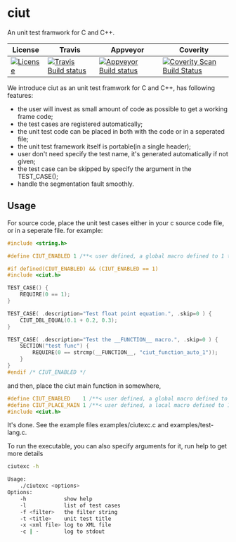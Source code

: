 ciut
====

An unit test framwork for C and C++.


License | Travis | Appveyor | Coverity
------- | ------ | -------- | --------
[![License](https://img.shields.io/badge/license-MIT-blue.svg)](https://github.com/yhfudev/cpp-ci-unit-test/blob/master/COPYING) | [![Travis Build status](https://travis-ci.org/yhfudev/cpp-ci-unit-test.svg?branch=master)](https://travis-ci.org/yhfudev/cpp-ci-unit-test) | [![Appveyor Build status](https://ci.appveyor.com/api/projects/status/d849gxe54umc9nmp/branch/master?svg=true)](https://ci.appveyor.com/project/yhfudev/cpp-ci-unit-test/branch/master) | [![Coverity Scan Build Status](https://scan.coverity.com/projects/12089/badge.svg)](https://scan.coverity.com/projects/yhfudev-cpp-ci-unit-test)


We introduce ciut as an unit test framwork for C and C++, has following features:

* the user will invest as small amount of code as possible to get a working frame code;
* the test cases are registered automatically;
* the unit test code can be placed in both with the code or in a seperated file;
* the unit test framework itself is portable(in a single header);
* user don't need specify the test name, it's generated automatically if not given;
* the test case can be skipped by specify the argument in the TEST_CASE();
* handle the segmentation fault smoothly.


Usage
-----

For source code, place the unit test cases either in your c source code file, or in a seperate file. for example:

```C
#include <string.h>

#define CIUT_ENABLED 1 /**< user defined, a global macro defined to 1 to active the unit test code */

#if defined(CIUT_ENABLED) && (CIUT_ENABLED == 1)
#include <ciut.h>

TEST_CASE() {
    REQUIRE(0 == 1);
}

TEST_CASE( .description="Test float point equation.", .skip=0 ) {
    CIUT_DBL_EQUAL(0.1 + 0.2, 0.3);
}

TEST_CASE( .description="Test the __FUNCTION__ macro.", .skip=0 ) {
    SECTION("test func") {
        REQUIRE(0 == strcmp(__FUNCTION__, "ciut_function_auto_1"));
    }
}
#endif /* CIUT_ENABLED */
```

and then, place the ciut main function in somewhere,

```C
#define CIUT_ENABLED    1 /**< user defined, a global macro defined to 1 to active the unit test code */
#define CIUT_PLACE_MAIN 1 /**< user defined, a local macro defined to 1 to place main() inside a c file, use once */
#include <ciut.h>
```

It's done.
See the example files examples/ciutexc.c and examples/test-lang.c.

To run the executable, you can also specify arguments for it, run help to get more details
```bash
ciutexc -h

Usage:
    ./ciutexc <options>
Options:
    -h            show help
    -l            list of test cases
    -f <filter>   the filter string
    -t <title>    unit test title
    -x <xml file> log to XML file
    -c | -        log to stdout
```

